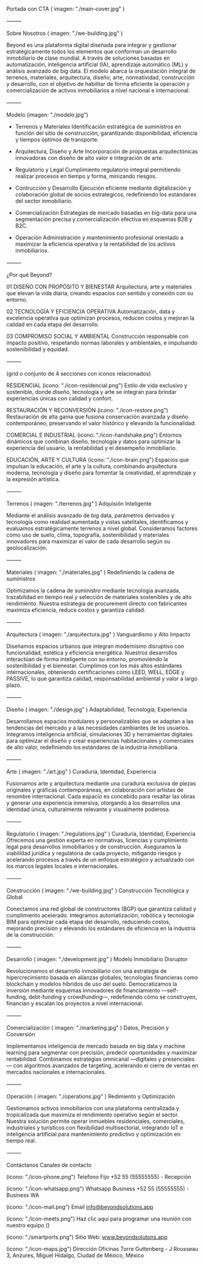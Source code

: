 Portada con CTA ( imagen: "./main-cover.jpg" )

⸻

Sobre Nosotros ( imagen: "./we-building.jpg" )

Beyond es una plataforma digital diseñada para integrar y gestionar estratégicamente todos los elementos que conforman un desarrollo inmobiliario de clase mundial. A través de soluciones basadas en automatización, inteligencia artificial (IA), aprendizaje automático (ML) y análisis avanzado de big data.
El modelo abarca la orquestación integral de terrenos, materiales, arquitectura, diseño, arte, normatividad, construcción y desarrollo, con el objetivo de habilitar de forma eficiente la operación y comercialización de activos inmobiliarios a nivel nacional e internacional.

⸻

Modelo (imagen: "./modelo.jpg")

* Terrenos y Materiales
Identificación estratégica de suministros en función del sitio de construcción, garantizando disponibilidad, eficiencia y tiempos óptimos de transporte.

* Arquitectura, Diseño y Arte
Incorporación de propuestas arquitectónicas innovadoras con diseño de alto valor e integración de arte.

* Regulatorio y Legal
Cumplimiento regulatorio integral permitiendo realizar procesos en tiempo y forma, minizando riesgos.

* Contrucción y Desarrollo
Ejecución eficiente mediante digitalización y colaboración global de socios estrategicos, redefiniendo los estándares del sector inmobiliario.

* Comercialización
Estrategias de mercado basadas en big-data para una segmentación precisa y comercialización efectiva en esquemas B2B y B2C.

* Operación
Administración y mantenimiento profesional orientado a maximizar la eficiencia operativa y la rentabilidad de los activos inmobiliarios.

⸻

¿Por qué Beyond?

01
DISEÑO CON PROPÓSITO Y BIENESTAR
Arquitectura, arte y materiales que elevan la vida diaria, creando espacios con sentido y conexión con su entorno.

02
TECNOLOGÍA Y EFICIENCIA OPERATIVA
Automatización, data y excelencia operativa que optimizan procesos, reducen costos y mejoran la calidad en cada etapa del desarrollo.

03
COMPROMISO SOCIAL Y AMBIENTAL
Construcción responsable con impacto positivo, respetando normas laborales y ambientales, e impulsando sostenibilidad y equidad.

⸻

(grid o conjunto de 4 secciones con iconos relacionados)

RESIDENCIAL (icono: "./icon-residencial.png")
Estilo de vida exclusivo y sostenible, donde diseño, tecnología y arte se integran para brindar experiencias únicas con calidad y confort.

RESTAURACIÓN Y RECONVERSIÓN (icono: "./icon-restore.png")
Restauración de alta gama que fusiona conservación avanzada y diseño contemporáneo, preservando el valor histórico y elevando la funcionalidad.

COMERCIAL E INDUSTRIAL (icono: "./icon-handshake.png")
Entornos dinámicos que combinan diseño, tecnología y datos para optimizar la experiencia del usuario, la rentabilidad y el desempeño inmobiliario.

EDUCACIÓN, ARTE Y CULTURA (icono: "./icon-brain.png")
Espacios que impulsan la educación, el arte y la cultura, combinando arquitectura moderna, tecnología y diseño para fomentar la creatividad, el aprendizaje y la expresión artística.

⸻

Terrenos ( imagen: "./terrenos.jpg" )
Adquisión Inteligente

Mediante el análisis avanzado de big data, parámetros derivados y tecnología como realidad aumentada y vistas satelitales, identificamos y evaluamos estratégicamente terrenos a nivel global. Consideramos factores como uso de suelo, clima, topografía, sostenibilidad y materiales innovadores para maximizar el valor de cada desarrollo según su geolocalización.

⸻

Materiales ( imagen: "./materiales.jpg" )
Redefiniendo la cadena de suministros

Optimizamos la cadena de suministro mediante tecnología avanzada, trazabilidad en tiempo real y selección de materiales sostenibles y de alto rendimiento. Nuestra estrategia de procurement directo con fabricantes maximiza eficiencia, reduce costos y garantiza calidad.

⸻

Arquitectura ( imagen: "./arquitectura.jpg" )
Vanguardismo y Alto Impacto

Diseñamos espacios urbanos que integran modernismo disruptivo con funcionalidad, estética y eficiencia energética. Nuestros desarrollos interactúan de forma inteligente con su entorno, promoviendo la sostenibilidad y el bienestar. Cumplimos con los más altos estándares internacionales, obteniendo certificaciones como LEED, WELL, EDGE y PASSIVE, lo que garantiza calidad, responsabilidad ambiental y valor a largo plazo.

⸻

Diseño ( imagen: "./design.jpg" )
Adaptabilidad, Tecnología, Experiencia

Desarrollamos espacios modulares y personalizables que se adaptan a las tendencias del mercado y a las necesidades cambiantes de los usuarios. Integramos inteligencia artificial, simulaciones 3D y herramientas digitales para optimizar el diseño y crear experiencias habitacionales y comerciales de alto valor, redefiniendo los estándares de la industria inmobiliaria.

⸻

Arte ( imagen: "./art.jpg" )
Curaduría, Identidad, Experiencia

Fusionamos arte y arquitectura mediante una curaduría exclusiva de piezas originales y gráficas contemporáneas, en colaboración con artistas de renombre internacional. Cada espacio es concebido para resaltar las obras y generar una experiencia inmersiva, otorgando a los desarrollos una identidad única, culturalmente relevante y visualmente poderosa.

⸻

Regulatorio ( imagen: "./regulations.jpg" )
Curaduría, Identidad, Experiencia
Ofrecemos una gestión experta en normativas, licencias y cumplimiento legal para desarrollos inmobiliarios y de construcción. Aseguramos la viabilidad jurídica y regulatoria de cada proyecto, mitigando riesgos y acelerando procesos a través de un enfoque estratégico y actualizado con los marcos legales locales e internacionales.

⸻

Construcción ( imagen: "./we-building.jpg" )
Construcción Tecnológica y Global

Conectamos una red global de constructores (BGP) que garantiza calidad y cumplimiento acelerado. Integramos automatización, robótica y tecnología BIM para optimizar cada etapa del desarrollo, reduciendo costos, mejorando precisión y elevando los estándares de eficiencia en la industria de la construcción.

⸻

Desarrollo ( imagen: "./development.jpg" )
Modelo Inmobiliario Disruptor

Revolucionamos el desarrollo inmobiliario con una estrategia de hipercrecimiento basada en alianzas globales, tecnologías financieras como blockchain y modelos híbridos de uso del suelo. Democratizamos la inversión mediante esquemas innovadores de financiamiento —self-funding, debt-funding y crowdfunding—, redefiniendo cómo se construyen, financian y escalan los proyectos a nivel internacional.

⸻

Comercialización ( imagen: "./marketing.jpg" )
Datos, Precisión y Conversión

Implementamos inteligencia de mercado basada en big data y machine learning para segmentar con precisión, predecir oportunidades y maximizar rentabilidad. Combinamos estrategias omnicanal —digitales y presenciales— con algoritmos avanzados de targeting, acelerando el cierre de ventas en mercados nacionales e internacionales.

⸻

Operación ( imagen: "./operations.jpg" )
Redimiento y Optimización

Gestionamos activos inmobiliarios con una plataforma centralizada y tropicalizada que maximiza el rendimiento operativo según el sector. Nuestra solución permite operar inmuebles residenciales, comerciales, industriales y turísticos con flexibilidad multisectorial, integrando IoT e inteligencia artificial para mantenimiento predictivo y optimización en tiempo real.

⸻

Contáctanos
Canales de contacto

(icono: "./icon-phone.png")
Telefono Fijo
+52 55 (55555555) - Recepción 

(icono: "./icon-whatsapp.png")
Whatsapp Business
+52 55 (55555555) - Business WA

(icono: "./icon-mail.png")
Email
info@beyondsolutions.app

(icono: "./icon-meets.png")
Haz clic aquí para programar una
reunión con nuestro equipo ()

(icono: "./smartports.png")
Sitio Web:
www.beyondsolutons.app

(icono: "./icon-maps.jpg")
Dirección Oficinas
Torre Guttenberg - J Rousseau 3, Anzures, Miguel Hidalgo, Ciudad de México, México